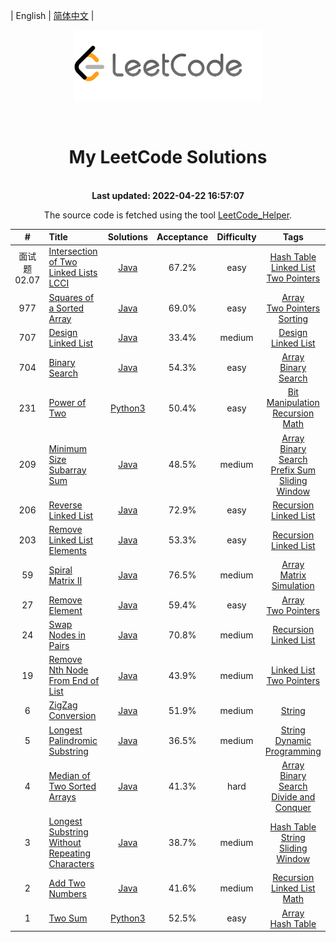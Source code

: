 
| English | [简体中文](README.md) |

<p align="center"><img width="300" src="https://raw.githubusercontent.com/KivenCkl/LeetCode_Helper/master/imgs/leetcode-logo.png"></p>
<p align="center">
    <img src="https://img.shields.io/badge/User-yu4nm1ng-blue.svg?" alt="">
    <img src="https://img.shields.io/badge/Solved-18/2607-blue.svg?" alt="">
    <img src="https://img.shields.io/badge/Easy-8-green.svg?" alt="">
    <img src="https://img.shields.io/badge/Medium-9-orange.svg?" alt="">
    <img src="https://img.shields.io/badge/Hard-1-red.svg?" alt="">
</p>
<h1 align="center">My LeetCode Solutions</h1>

<p align="center">
    <br>
    <b>Last updated: 2022-04-22 16:57:07</b>
    <br>
</p>
<!--请保留下面这行信息，让更多用户了解到这个小爬虫，衷心感谢您的支持-->
<p align="center">The source code is fetched using the tool <a href="https://github.com/KivenCkl/LeetCode_Helper">LeetCode_Helper</a>.</p>

| # | Title | Solutions | Acceptance | Difficulty | Tags |
|:--:|:-----|:---------:|:----:|:----:|:----:|
|面试题 02.07|[Intersection of Two Linked Lists LCCI](Problemset/intersection-of-two-linked-lists-lcci/README_EN.md)|[Java](Problemset/intersection-of-two-linked-lists-lcci/intersection-of-two-linked-lists-lcci.java)|67.2%|easy|[Hash Table](https://leetcode-cn.com/tag/hash-table)<br>[Linked List](https://leetcode-cn.com/tag/linked-list)<br>[Two Pointers](https://leetcode-cn.com/tag/two-pointers)|
|977|[Squares of a Sorted Array](Problemset/squares-of-a-sorted-array/README_EN.md)|[Java](Problemset/squares-of-a-sorted-array/squares-of-a-sorted-array.java)|69.0%|easy|[Array](https://leetcode-cn.com/tag/array)<br>[Two Pointers](https://leetcode-cn.com/tag/two-pointers)<br>[Sorting](https://leetcode-cn.com/tag/sorting)|
|707|[Design Linked List](Problemset/design-linked-list/README_EN.md)|[Java](Problemset/design-linked-list/design-linked-list.java)|33.4%|medium|[Design](https://leetcode-cn.com/tag/design)<br>[Linked List](https://leetcode-cn.com/tag/linked-list)|
|704|[Binary Search](Problemset/binary-search/README_EN.md)|[Java](Problemset/binary-search/binary-search.java)|54.3%|easy|[Array](https://leetcode-cn.com/tag/array)<br>[Binary Search](https://leetcode-cn.com/tag/binary-search)|
|231|[Power of Two](Problemset/power-of-two/README_EN.md)|[Python3](Problemset/power-of-two/power-of-two.py)|50.4%|easy|[Bit Manipulation](https://leetcode-cn.com/tag/bit-manipulation)<br>[Recursion](https://leetcode-cn.com/tag/recursion)<br>[Math](https://leetcode-cn.com/tag/math)|
|209|[Minimum Size Subarray Sum](Problemset/minimum-size-subarray-sum/README_EN.md)|[Java](Problemset/minimum-size-subarray-sum/minimum-size-subarray-sum.java)|48.5%|medium|[Array](https://leetcode-cn.com/tag/array)<br>[Binary Search](https://leetcode-cn.com/tag/binary-search)<br>[Prefix Sum](https://leetcode-cn.com/tag/prefix-sum)<br>[Sliding Window](https://leetcode-cn.com/tag/sliding-window)|
|206|[Reverse Linked List](Problemset/reverse-linked-list/README_EN.md)|[Java](Problemset/reverse-linked-list/reverse-linked-list.java)|72.9%|easy|[Recursion](https://leetcode-cn.com/tag/recursion)<br>[Linked List](https://leetcode-cn.com/tag/linked-list)|
|203|[Remove Linked List Elements](Problemset/remove-linked-list-elements/README_EN.md)|[Java](Problemset/remove-linked-list-elements/remove-linked-list-elements.java)|53.3%|easy|[Recursion](https://leetcode-cn.com/tag/recursion)<br>[Linked List](https://leetcode-cn.com/tag/linked-list)|
|59|[Spiral Matrix II](Problemset/spiral-matrix-ii/README_EN.md)|[Java](Problemset/spiral-matrix-ii/spiral-matrix-ii.java)|76.5%|medium|[Array](https://leetcode-cn.com/tag/array)<br>[Matrix](https://leetcode-cn.com/tag/matrix)<br>[Simulation](https://leetcode-cn.com/tag/simulation)|
|27|[Remove Element](Problemset/remove-element/README_EN.md)|[Java](Problemset/remove-element/remove-element.java)|59.4%|easy|[Array](https://leetcode-cn.com/tag/array)<br>[Two Pointers](https://leetcode-cn.com/tag/two-pointers)|
|24|[Swap Nodes in Pairs](Problemset/swap-nodes-in-pairs/README_EN.md)|[Java](Problemset/swap-nodes-in-pairs/swap-nodes-in-pairs.java)|70.8%|medium|[Recursion](https://leetcode-cn.com/tag/recursion)<br>[Linked List](https://leetcode-cn.com/tag/linked-list)|
|19|[Remove Nth Node From End of List](Problemset/remove-nth-node-from-end-of-list/README_EN.md)|[Java](Problemset/remove-nth-node-from-end-of-list/remove-nth-node-from-end-of-list.java)|43.9%|medium|[Linked List](https://leetcode-cn.com/tag/linked-list)<br>[Two Pointers](https://leetcode-cn.com/tag/two-pointers)|
|6|[ZigZag Conversion](Problemset/zigzag-conversion/README_EN.md)|[Java](Problemset/zigzag-conversion/zigzag-conversion.java)|51.9%|medium|[String](https://leetcode-cn.com/tag/string)|
|5|[Longest Palindromic Substring](Problemset/longest-palindromic-substring/README_EN.md)|[Java](Problemset/longest-palindromic-substring/longest-palindromic-substring.java)|36.5%|medium|[String](https://leetcode-cn.com/tag/string)<br>[Dynamic Programming](https://leetcode-cn.com/tag/dynamic-programming)|
|4|[Median of Two Sorted Arrays](Problemset/median-of-two-sorted-arrays/README_EN.md)|[Java](Problemset/median-of-two-sorted-arrays/median-of-two-sorted-arrays.java)|41.3%|hard|[Array](https://leetcode-cn.com/tag/array)<br>[Binary Search](https://leetcode-cn.com/tag/binary-search)<br>[Divide and Conquer](https://leetcode-cn.com/tag/divide-and-conquer)|
|3|[Longest Substring Without Repeating Characters](Problemset/longest-substring-without-repeating-characters/README_EN.md)|[Java](Problemset/longest-substring-without-repeating-characters/longest-substring-without-repeating-characters.java)|38.7%|medium|[Hash Table](https://leetcode-cn.com/tag/hash-table)<br>[String](https://leetcode-cn.com/tag/string)<br>[Sliding Window](https://leetcode-cn.com/tag/sliding-window)|
|2|[Add Two Numbers](Problemset/add-two-numbers/README_EN.md)|[Java](Problemset/add-two-numbers/add-two-numbers.java)|41.6%|medium|[Recursion](https://leetcode-cn.com/tag/recursion)<br>[Linked List](https://leetcode-cn.com/tag/linked-list)<br>[Math](https://leetcode-cn.com/tag/math)|
|1|[Two Sum](Problemset/two-sum/README_EN.md)|[Python3](Problemset/two-sum/two-sum.py)|52.5%|easy|[Array](https://leetcode-cn.com/tag/array)<br>[Hash Table](https://leetcode-cn.com/tag/hash-table)|
